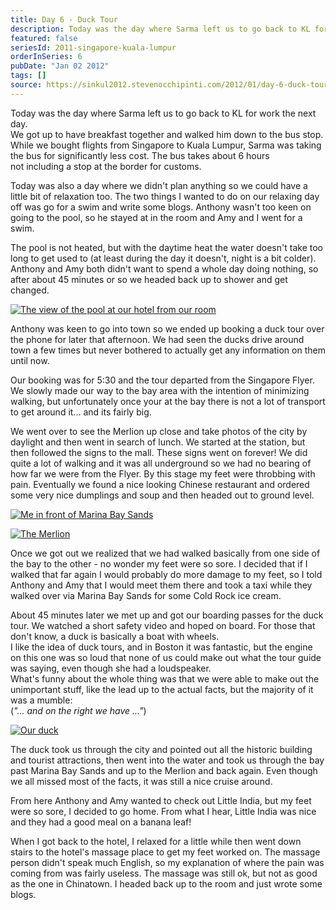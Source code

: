 ```yaml
---
title: Day 6 - Duck Tour
description: Today was the day where Sarma left us to go back to KL for work the next day.  We got up to have breakfast together and walked him down to ...
featured: false
seriesId: 2011-singapore-kuala-lumpur
orderInSeries: 6
pubDate: "Jan 02 2012"
tags: []
source: https://sinkul2012.stevenocchipinti.com/2012/01/day-6-duck-tour.html
---
```


Today was the day where Sarma left us to go back to KL for work the next day.  
We got up to have breakfast together and walked him down to the bus stop. While we bought flights from Singapore to Kuala Lumpur, Sarma was taking the bus for significantly less cost. The bus takes about 6 hours not including a stop at the border for customs.

Today was also a day where we didn't plan anything so we could have a little bit of relaxation too. The two things I wanted to do on our relaxing day off was go for a swim and write some blogs. Anthony wasn't too keen on going to the pool, so he stayed at in the room and Amy and I went for a swim.

The pool is not heated, but with the daytime heat the water doesn't take too long to get used to (at least during the day it doesn't, night is a bit colder). Anthony and Amy both didn't want to spend a whole day doing nothing, so after about 45 minutes or so we headed back up to shower and get changed.

[![The view of the pool at our hotel from our room](https://3.bp.blogspot.com/-KhVr9dCAwo4/TwMe2u_L-7I/AAAAAAAAA7E/kHehVwf4vn8/s320/20111229114802.jpg)](https://3.bp.blogspot.com/-KhVr9dCAwo4/TwMe2u_L-7I/AAAAAAAAA7E/kHehVwf4vn8/s1600/20111229114802.jpg)

Anthony was keen to go into town so we ended up booking a duck tour over the phone for later that afternoon. We had seen the ducks drive around town a few times but never bothered to actually get any information on them until now.

Our booking was for 5:30 and the tour departed from the Singapore Flyer. We slowly made our way to the bay area with the intention of minimizing walking, but unfortunately once your at the bay there is not a lot of transport to get around it... and its fairly big.

We went over to see the Merlion up close and take photos of the city by daylight and then went in search of lunch. We started at the station, but then followed the signs to the mall. These signs went on forever! We did quite a lot of walking and it was all underground so we had no bearing of how far we were from the Flyer. By this stage my feet were throbbing with pain. Eventually we found a nice looking Chinese restaurant and ordered some very nice dumplings and soup and then headed out to ground level.

[![Me in front of Marina Bay Sands](https://2.bp.blogspot.com/-x0yY025BbMk/TwMeyWA5l5I/AAAAAAAAA6s/oBa2SYSzKUA/s320/20120102150501.jpg)](https://2.bp.blogspot.com/-x0yY025BbMk/TwMeyWA5l5I/AAAAAAAAA6s/oBa2SYSzKUA/s1600/20120102150501.jpg)

[![The Merlion](https://1.bp.blogspot.com/-qo8RA18D1fE/TwMezqAQtYI/AAAAAAAAA60/xA-srq02fv0/s320/20120102151942.jpg)](https://1.bp.blogspot.com/-qo8RA18D1fE/TwMezqAQtYI/AAAAAAAAA60/xA-srq02fv0/s1600/20120102151942.jpg)

Once we got out we realized that we had walked basically from one side of the bay to the other - no wonder my feet were so sore. I decided that if I walked that far again I would probably do more damage to my feet, so I told Anthony and Amy that I would meet them there and took a taxi while they walked over via Marina Bay Sands for some Cold Rock ice cream.

About 45 minutes later we met up and got our boarding passes for the duck tour. We watched a short safety video and hoped on board. For those that don't know, a duck is basically a boat with wheels.  
I like the idea of duck tours, and in Boston it was fantastic, but the engine on this one was so loud that none of us could make out what the tour guide was saying, even though she had a loudspeaker.  
What's funny about the whole thing was that we were able to make out the unimportant stuff, like the lead up to the actual facts, but the majority of it was a mumble:  
(_"... and on the right we have <mumble>..."_)

[![Our duck](https://3.bp.blogspot.com/-O0ZajbZdi-c/TwMe0gJMQdI/AAAAAAAAA68/lbklKje5-qE/s320/20120102182233.jpg)](https://3.bp.blogspot.com/-O0ZajbZdi-c/TwMe0gJMQdI/AAAAAAAAA68/lbklKje5-qE/s1600/20120102182233.jpg)

The duck took us through the city and pointed out all the historic building and tourist attractions, then went into the water and took us through the bay past Marina Bay Sands and up to the Merlion and back again. Even though we all missed most of the facts, it was still a nice cruise around.

From here Anthony and Amy wanted to check out Little India, but my feet were so sore, I decided to go home. From what I hear, Little India was nice and they had a good meal on a banana leaf!

When I got back to the hotel, I relaxed for a little while then went down stairs to the hotel's massage place to get my feet worked on. The massage person didn't speak much English, so my explanation of where the pain was coming from was fairly useless. The massage was still ok, but not as good as the one in Chinatown. I headed back up to the room and just wrote some blogs.
